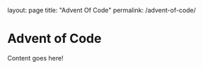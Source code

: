 layout: page
title: "Advent Of Code"
permalink: /advent-of-code/

# Advent of Code
Content goes here!
